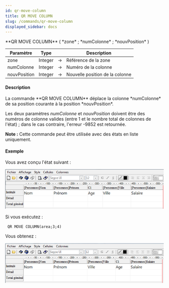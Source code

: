 ```yaml
---
id: qr-move-column
title: QR MOVE COLUMN
slug: /commands/qr-move-column
displayed_sidebar: docs
---
```


<!--REF #_command_.QR MOVE COLUMN.Syntax-->**QR MOVE COLUMN** ( *zone* ; *numColonne* ; *nouvPosition* )<!-- END REF-->
<!--REF #_command_.QR MOVE COLUMN.Params-->
| Paramètre | Type |  | Description |
| --- | --- | --- | --- |
| zone | Integer | &srarr; | Référence de la zone |
| numColonne | Integer | &srarr; | Numéro de la colonne |
| nouvPosition | Integer | &srarr; | Nouvelle position de la colonne |

<!-- END REF-->

#### Description 

<!--REF #_command_.QR MOVE COLUMN.Summary-->La commande **QR MOVE COLUMN** déplace la colonne *numColonne* de sa position courante à la position *nouvPosition*.<!-- END REF-->

Les deux paramètres *numColonne* et *nouvPosition* doivent être des numéros de colonne valides (entre 1 et le nombre total de colonnes de l'état) ; dans le cas contraire, l'erreur -9852 est retournée. 

**Note :** Cette commande peut être utilisée avec des états en liste uniquement. 

#### Exemple 

Vous avez conçu l'état suivant :

![](../assets/en/commands/pict2569470.fr.png)

Si vous exécutez :

```4d
 QR MOVE COLUMN(area;3;4)
```

Vous obtenez :

![](../assets/en/commands/pict2569472.fr.png)
